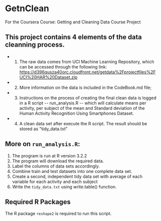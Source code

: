 # GetnClean
For the Coursera Course: Getting and Cleaning Data Course Project

## This project contains 4 elements of the data cleanning process.
* 1. The raw data comes from UCI Machine Learning Repository, which can be accessed through the following link:
  https://d396qusza40orc.cloudfront.net/getdata%2Fprojectfiles%2FUCI%20HAR%20Dataset.zip 
* 2. More information on the data is included in the CodeBook.md file;
* 3. Instructions on the process of creating the final clean data is logged in a R script -- run_analysis.R -- which will calculate means per activity, per subject of the mean and Standard deviation of the Human Activity Recognition Using Smartphones Dataset.
* 4. A clean data set after execute the R script. The result should be stored as "tidy_data.txt"

## More on `run_analysis.R`:

1. The program is run at R version 3.2.2
2. The program will download the required data.
3. Label the columns of data sets accordingly.
4. Combine train and test datasets into one complete data set.
5. Create a second, independent tidy data set with average of each variable
   for each activity and each subject
6. Write the `tidy_data.txt` using write.table() function.

## Required R Packages

The R package `reshape2` is required to run this script.
